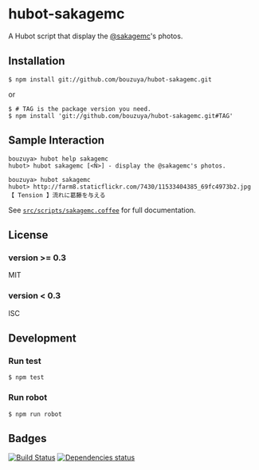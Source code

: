 # hubot-sakagemc

A Hubot script that display the [@sakagemc](https://twitter.com/sakagemc)'s photos.

## Installation

    $ npm install git://github.com/bouzuya/hubot-sakagemc.git

or

    $ # TAG is the package version you need.
    $ npm install 'git://github.com/bouzuya/hubot-sakagemc.git#TAG'

## Sample Interaction

    bouzuya> hubot help sakagemc
    hubot> hubot sakagemc [<N>] - display the @sakagemc's photos.

    bouzuya> hubot sakagemc
    hubot> http://farm8.staticflickr.com/7430/11533404385_69fc4973b2.jpg
    【 Tension 】流れに葛藤を与える

See [`src/scripts/sakagemc.coffee`](src/scripts/sakagemc.coffee) for full documentation.

## License

### version >= 0.3

MIT

### version < 0.3

ISC

## Development

### Run test

    $ npm test

### Run robot

    $ npm run robot


## Badges

[![Build Status][travis-badge]][travis]
[![Dependencies status][david-dm-badge]][david-dm]

[travis]: https://travis-ci.org/bouzuya/hubot-sakagemc
[travis-badge]: https://travis-ci.org/bouzuya/hubot-sakagemc.svg?branch=master
[david-dm]: https://david-dm.org/bouzuya/hubot-sakagemc
[david-dm-badge]: https://david-dm.org/bouzuya/hubot-sakagemc.png
